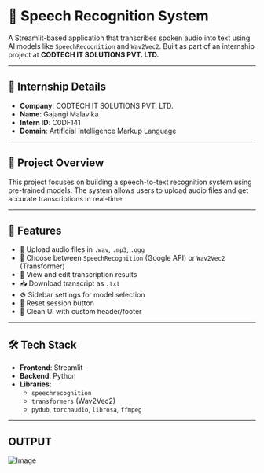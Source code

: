 # 🎤 Speech Recognition System

A Streamlit-based application that transcribes spoken audio into text using AI models like `SpeechRecognition` and `Wav2Vec2`. Built as part of an internship project at **CODTECH IT SOLUTIONS PVT. LTD.**

---

## 🏢 Internship Details

- **Company**: CODTECH IT SOLUTIONS PVT. LTD.  
- **Name**: Gajangi Malavika  
- **Intern ID**: C0DF141  
- **Domain**: Artificial Intelligence Markup Language  

---

## 📌 Project Overview

This project focuses on building a speech-to-text recognition system using pre-trained models. The system allows users to upload audio files and get accurate transcriptions in real-time.

---

## 🚀 Features

- 📂 Upload audio files in `.wav`, `.mp3`, `.ogg`
- 🧠 Choose between `SpeechRecognition` (Google API) or `Wav2Vec2` (Transformer)
- 📄 View and edit transcription results
- 📥 Download transcript as `.txt`
- ⚙ Sidebar settings for model selection
- 🔁 Reset session button
- 🎨 Clean UI with custom header/footer

---

## 🛠 Tech Stack

- **Frontend**: Streamlit
- **Backend**: Python
- **Libraries**:  
  - `speechrecognition`  
  - `transformers` (Wav2Vec2)  
  - `pydub`, `torchaudio`, `librosa`, `ffmpeg`

---

## OUTPUT

![Image](https://github.com/user-attachments/assets/f06d0065-e403-409d-a65c-2273a505f842)


